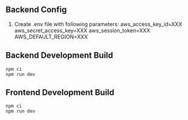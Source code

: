 ## Backend Config
1. Create .env file with following parameters:
   aws_access_key_id=XXX
   aws_secret_access_key=XXX
   aws_session_token=XXX
   AWS_DEFAULT_REGION=XXX

## Backend Development Build

```shell
npm ci
npm run dev
```

## Frontend Development Build
```shell
npm ci
npm run dev
```
